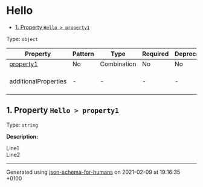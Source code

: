 # Hello

- [1. Property `Hello > property1`](#property1)

Type: `object`

| Property | Pattern | Type | Required | Deprecated | Additional | Description |
| -------- | ------- | ---- | -------- | ---------- | ---------- | ----------- |
| [property1](#property1)|No|Combination|No|No| No|Line1 ...|
  | additionalProperties | - | - | - | - |  [![made-with-Markdown](https://img.shields.io/badge/Any%20type-allowed-green)](# "Additional Properties of any type are allowed.") | - |        

## <a name="property1"></a>1. Property `Hello > property1`

Type: `string`

**Description:** <p>Line1<br />
Line2</p>

----------------------------------------------------------------------------------------------------------------------------
Generated using [json-schema-for-humans](https://github.com/coveooss/json-schema-for-humans) on 2021-02-09 at 19:16:35 +0100